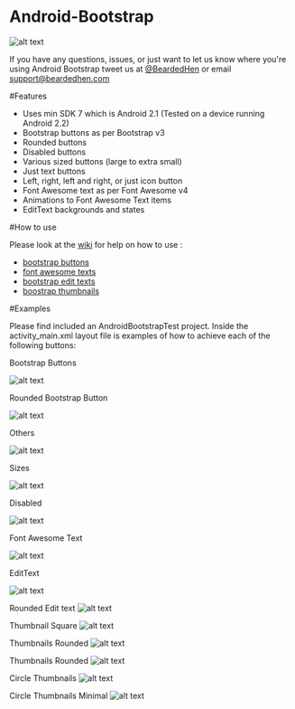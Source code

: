 Android-Bootstrap
=================

![alt text](https://raw.github.com/Bearded-Hen/Android-Bootstrap/master/images/device_image.png "Device Image")

If you have any questions, issues, or just want to let us know where you're using Android Bootstrap tweet us at [@BeardedHen](https://twitter.com/beardedhen) or email support@beardedhen.com 

#Features
* Uses min SDK 7 which is Android 2.1 (Tested on a device running Android 2.2)
* Bootstrap buttons as per Bootstrap v3
* Rounded buttons
* Disabled buttons
* Various sized buttons (large to extra small)
* Just text buttons
* Left, right, left and right, or just icon button
* Font Awesome text as per Font Awesome v4
* Animations to Font Awesome Text items
* EditText backgrounds and states


#How to use

Please look at the [wiki](https://github.com/Bearded-Hen/Android-Bootstrap/wiki) for help on how to use :
* [bootstrap buttons](https://github.com/Bearded-Hen/Android-Bootstrap/wiki/Bootstrap-Button)
* [font awesome texts](https://github.com/Bearded-Hen/Android-Bootstrap/wiki/Font-Awesome-Text)
* [bootstrap edit texts](https://github.com/Bearded-Hen/Android-Bootstrap/wiki/Bootstrap-Edit-Text)
* [boostrap thumbnails](https://github.com/Bearded-Hen/Android-Bootstrap/wiki/Bootstrap-Thumbnail)

#Examples

Please find included an AndroidBootstrapTest project. Inside the activity_main.xml layout file is examples of how to achieve each of the following buttons:

Bootstrap Buttons

![alt text](https://raw.github.com/Bearded-Hen/Android-Bootstrap/master/images/buttons.png "regular bootstrap buttons")

Rounded Bootstrap Button

![alt text](https://raw.github.com/Bearded-Hen/Android-Bootstrap/master/images/buttons_rounded.png "rounded bootstrap buttons")

Others

![alt text](https://raw.github.com/Bearded-Hen/Android-Bootstrap/master/images/buttons_others.png "other bootstrap buttons")

Sizes

![alt text](https://raw.github.com/Bearded-Hen/Android-Bootstrap/master/images/buttons_sizes.png "sized bootstrap buttons")

Disabled

![alt text](https://raw.github.com/Bearded-Hen/Android-Bootstrap/master/images/buttons_disabled.png "disabled bootstrap buttons")

Font Awesome Text

![alt text](https://raw.github.com/Bearded-Hen/Android-Bootstrap/master/images/font_awesome_text.png "font_awesome_text")

EditText

![alt text](https://raw.github.com/Bearded-Hen/Android-Bootstrap/master/images/bootstrap_edit_text.png "edit text backgrounds")

Rounded Edit text
![alt text](https://raw.github.com/Bearded-Hen/Android-Bootstrap/master/images/bootstrap_edit_text_rounded.png "edit text backgrounds rounded")

Thumbnail Square
![alt text](https://raw.github.com/Bearded-Hen/Android-Bootstrap/master/images/thumbnail_square.png "edit text backgrounds rounded")

Thumbnails Rounded
![alt text](https://raw.github.com/Bearded-Hen/Android-Bootstrap/master/images/thumbnail_rounded.png "edit text backgrounds rounded")

Thumbnails Rounded
![alt text](https://raw.github.com/Bearded-Hen/Android-Bootstrap/master/images/thumbnail_rounded.png "edit text backgrounds rounded")

Circle Thumbnails
![alt text](https://raw.github.com/theDazzler/Android-Bootstrap/docs/images/thumbnails_circle.png "circle thumbnails")

Circle Thumbnails Minimal
![alt text](https://raw.github.com/theDazzler/Android-Bootstrap/docs/images/thumbnails_circle_minimal.png "circle thumbnails minimal")
